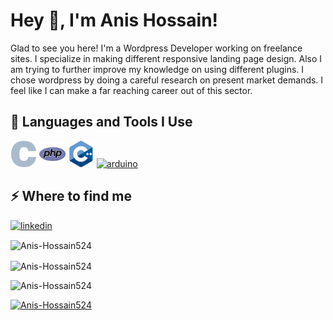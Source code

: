 <h1>Hey 👋, I'm Anis Hossain!</h1>
<p>Glad to see you here! I'm a Wordpress Developer working on freelance sites. I specialize in making different responsive landing page design. Also I am trying to further improve my knowledge on using different plugins.  I chose wordpress by doing a careful research on present market demands. I feel like I can make a far reaching career out of this sector.</p>
<h2>🚀 Languages and Tools I Use</h2>
<p><a target="_blank" href="https://raw.githubusercontent.com/devicons/devicon/master/icons/c/c-original.svg" style="display: inline-block;"><img src="https://raw.githubusercontent.com/devicons/devicon/master/icons/c/c-original.svg" alt="c" width="42" height="42" /></a>
<a target="_blank" href="https://raw.githubusercontent.com/devicons/devicon/master/icons/php/php-original.svg" style="display: inline-block;"><img src="https://raw.githubusercontent.com/devicons/devicon/master/icons/php/php-original.svg" alt="php" width="42" height="42" /></a>
<a target="_blank" href="https://raw.githubusercontent.com/devicons/devicon/master/icons/cplusplus/cplusplus-original.svg" style="display: inline-block;"><img src="https://raw.githubusercontent.com/devicons/devicon/master/icons/cplusplus/cplusplus-original.svg" alt="cplusplus" width="42" height="42" /></a>
<a target="_blank" href="https://cdn.worldvectorlogo.com/logos/arduino-1.svg" style="display: inline-block;"><img src="https://cdn.worldvectorlogo.com/logos/arduino-1.svg" alt="arduino" width="42" height="42" /></a></p>
<h2>⚡️ Where to find me</h2>
<p><a target="_blank" href="https://www.linkedin.com/in/Anis Md. Hossain" style="display: inline-block;"><img src="https://img.shields.io/badge/linkedin-logo?style=for-the-badge&logo=linkedin&logoColor=white&color=%230a77b6" alt="linkedin" /></a></p>
<p><img align="center" src="https://github-readme-stats.vercel.app/api?username=Anis-Hossain524&show_icons=true&locale=en" alt="Anis-Hossain524" /></p>
<p><img align="center" src="https://github-readme-streak-stats.herokuapp.com/?user=Anis-Hossain524&" alt="Anis-Hossain524" /></p>
<p><img src="https://github-readme-stats.vercel.app/api/top-langs?username=Anis-Hossain524&show_icons=true&locale=en&layout=compact" alt="Anis-Hossain524" /></p>
<p><a href="https://github.com/ryo-ma/github-profile-trophy"><img src="https://github-profile-trophy.vercel.app/?username=Anis-Hossain524" alt="Anis-Hossain524" /></a></p>
